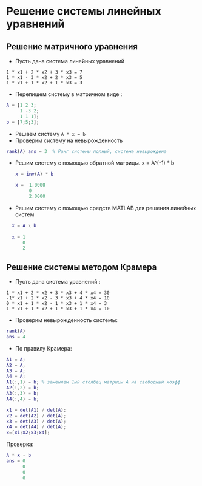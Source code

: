 # Решение системы линейных уравнений
## Решение матричного уравнения

- Пусть дана система линейных уравнений
```
1 * x1 + 2 * x2 + 3 * x3 = 7
1 * x1 - 3 * x2 + 2 * x3 = 5
1 * x1 + 1 * x2 + 1 * x3 = 3
```
- Перепишем систему в матричном виде :
```matlab
A = [1 2 3; 
     1 -3 2;
     1 1 1];
b = [7;5;3];
```
- Решаем систему ```A * x = b```
- Проверим систему на невырожденность 

```matlab 
rank(A) ans = 3  % Ранг системы полный, система невырождена
```

 - Решим систему с помощью обратной матрицы. x = A^(-1) * b
   ```matlab
   x = inv(A) * b

   x =	1.0000
        0
        2.0000
   ```
 - Решим систему с помощью средств MATLAB для решения линейных систем
  ```matlab
    x = A \ b
    
    x =	1
        0
        2
  ```

## Решение системы методом Крамера
- Пусть дана система уравнений :
```
1 * x1 + 2 * x2 + 3 * x3 + 4 * x4 = 30
-1* x1 + 2 * x2 - 3 * x3 + 4 * x4 = 10
0 * x1 + 1 * x2 - 1 * x3 + 1 * x4 = 3
1 * x1 + 1 * x2 + 1 * x3 + 1 * x4 = 10
```
- Проверим невырожденность системы: 
```matlab
rank(A)
ans = 4
```
- По правилу Крамера:
```matlab
A1 = A;
A2 = A;
A3 = A;
A4 = A;
A1(:,1) = b; % заменяем 1ый столбец матрицы А на свободный коэфф
A2(:,2) = b;
A3(:,3) = b;
A4(:,4) = b; 

x1 = det(A1) / det(A);
x2 = det(A2) / det(A);
x3 = det(A3) / det(A);
x4 = det(A4) / det(A);
x=[x1;x2;x3;x4];
```
Проверка: 
```matlab
A * x - b
ans = 0
      0
      0
      0
```

